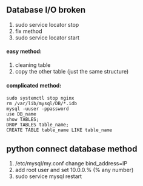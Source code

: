 ## Database I/O broken   
1. sudo service locator stop  
2. fix method  
3. sudo service locator start

#### easy method:  
1. cleaning table   
2. copy the other table (just the same structure)  
  
#### complicated method:
```
sudo systemctl stop nginx
rm /var/lib/mysql/DB/*.idb
mysql -uuser -ppassword
use DB_name
show TABLES;
DROP TABLES table_name;
CREATE TABLE table_name LIKE table_name
```
  
  
## python connect database method  
1. /etc/mysql/my.conf change bind_address=IP  
2. add root user and set 10.0.0.% (% any number)  
3. sudo service mysql restart  
  
